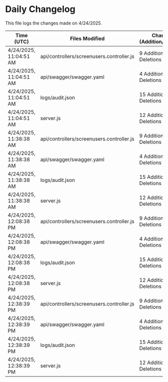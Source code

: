 # Daily Changelog

This file logs the changes made on 4/24/2025.

| Time (UTC)             | Files Modified                    | Changes (Addition/Deletion) |
|------------------------|-----------------------------------|-----------------------------|
| 4/24/2025, 11:04:51 AM | api/controllers/screenusers.controller.js | 9 Additions & 9 Deletions |
| 4/24/2025, 11:04:51 AM | api/swagger/swagger.yaml | 4 Additions & 4 Deletions |
| 4/24/2025, 11:04:51 AM | logs/audit.json | 15 Additions & 15 Deletions |
| 4/24/2025, 11:04:51 AM | server.js | 12 Additions & 12 Deletions |
| 4/24/2025, 11:38:38 AM | api/controllers/screenusers.controller.js | 9 Additions & 9 Deletions|
| 4/24/2025, 11:38:38 AM | api/swagger/swagger.yaml | 4 Additions & 4 Deletions|
| 4/24/2025, 11:38:38 AM | logs/audit.json | 15 Additions & 15 Deletions|
| 4/24/2025, 11:38:38 AM | server.js | 12 Additions & 12 Deletions|
| 4/24/2025, 12:08:38 PM | api/controllers/screenusers.controller.js | 9 Additions & 9 Deletions|
| 4/24/2025, 12:08:38 PM | api/swagger/swagger.yaml | 4 Additions & 4 Deletions|
| 4/24/2025, 12:08:38 PM | logs/audit.json | 15 Additions & 15 Deletions|
| 4/24/2025, 12:08:38 PM | server.js | 12 Additions & 12 Deletions|
| 4/24/2025, 12:38:39 PM | api/controllers/screenusers.controller.js | 9 Additions & 9 Deletions|
| 4/24/2025, 12:38:39 PM | api/swagger/swagger.yaml | 4 Additions & 4 Deletions|
| 4/24/2025, 12:38:39 PM | logs/audit.json | 15 Additions & 15 Deletions|
| 4/24/2025, 12:38:39 PM | server.js | 12 Additions & 12 Deletions|
